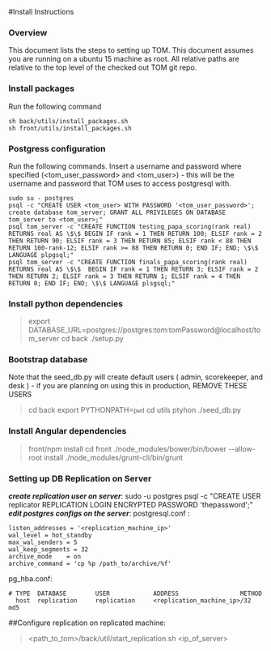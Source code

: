#Install Instructions
### Overview
This document lists the steps to setting up TOM.  This document assumes you are running on a ubuntu 15 machine as root.  All relative paths are relative to the top level of the checked out TOM git repo.  

### Install packages
Run the following command
```
sh back/utils/install_packages.sh
sh front/utils/install_packages.sh
```

### Postgress configuration 
Run the following commands.  Insert a username and password where specified (<tom_user_password> and <tom_user>) - this will be the username and password that TOM uses to access postgresql with.  
```
sudo su - postgres
psql -c "CREATE USER <tom_user> WITH PASSWORD '<tom_user_password>'; create database tom_server; GRANT ALL PRIVILEGES ON DATABASE tom_server to <tom_user>;"
psql tom_server -c "CREATE FUNCTION testing_papa_scoring(rank real) RETURNS real AS \$\$ BEGIN IF rank = 1 THEN RETURN 100; ELSIF rank = 2 THEN RETURN 90; ELSIF rank = 3 THEN RETURN 85; ELSIF rank < 88 THEN  RETURN 100-rank-12; ELSIF rank >= 88 THEN RETURN 0; END IF; END; \$\$ LANGUAGE plpgsql;"
psql tom_server -c "CREATE FUNCTION finals_papa_scoring(rank real) RETURNS real AS \$\$  BEGIN IF rank = 1 THEN RETURN 3; ELSIF rank = 2 THEN RETURN 2; ELSIF rank = 3 THEN RETURN 1; ELSIF rank = 4 THEN RETURN 0; END IF; END; \$\$ LANGUAGE plsgsql;"
```

### Install python dependencies

> export DATABASE_URL=postgres://postgres:tom:tomPassword@localhost/tom_server
> cd back
> ./setup.py

### Bootstrap database
Note that the seed_db.py will create default users ( admin, scorekeeper, and desk ) - if you are planning on using this in production, REMOVE THESE USERS

> cd back
> export PYTHONPATH=`pwd`
> cd utils
> ptyhon ./seed_db.py

### Install Angular dependencies 
> front/npm install
> cd front
> ./node_modules/bower/bin/bower --allow-root install
> ./node_modules/grunt-cli/bin/grunt


### Setting up DB Replication on Server
**_create replication user on server_**:
sudo -u postgres psql -c "CREATE USER replicator REPLICATION LOGIN ENCRYPTED PASSWORD 'thepassword';"
**_edit postgres configs on the server_**:
postgresql.conf :
```
listen_addresses = '<replication_machine_ip>'
wal_level = hot_standby
max_wal_senders = 5
wal_keep_segments = 32
archive_mode    = on
archive_command = 'cp %p /path_to/archive/%f'
```
pg_hba.conf:
```
# TYPE  DATABASE        USER            ADDRESS                 METHOD
  host  replication     replication     <replication_machine_ip>/32         md5
```
##Configure replication on replicated machine:
> <path_to_tom>/back/util/start_replication.sh <ip_of_server>

